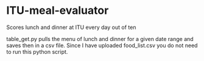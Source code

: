 # ITU-meal-evaluator
Scores lunch and dinner at ITU every day out of ten

table_get.py pulls the menu of lunch and dinner for a given date range and saves then in a csv file. Since I have uploaded food_list.csv you do not need to run this python script.
